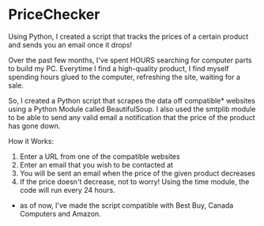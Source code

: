 # PriceChecker
Using Python, I created a script that tracks the prices of a certain product and sends you an email once it drops!

Over the past few months, I've spent HOURS searching for computer parts to build my PC. 
Everytime I find a high-quality product, I find myself spending hours glued to the computer, refreshing the site, waiting for a sale.

So, I created a Python script that scrapes the data off compatible* websites using a Python Module called BeautifulSoup.
I also used the smtplib module to be able to send any valid email a notification that the price of the product has gone down.

How it Works:
1. Enter a URL from one of the compatible websites
2. Enter an email that you wish to be contacted at 
3. You will be sent an email when the price of the given product decreases
4. If the price doesn't decrease, not to worry! Using the time module, the code will run every 24 hours.

* as of now, I've made the script compatible with Best Buy, Canada Computers and Amazon.
